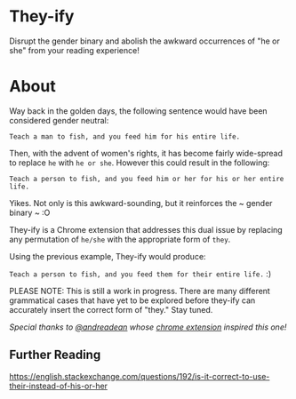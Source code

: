 # They-ify
Disrupt the gender binary and abolish the awkward occurrences of "he or she" from your reading experience!

# About
Way back in the golden days, the following sentence would have been considered gender neutral:

`Teach a man to fish, and you feed him for his entire life.`

Then, with the advent of women's rights, it has become fairly wide-spread to replace `he` with `he or she`.  However this could result in the following:

`Teach a person to fish, and you feed him or her for his or her entire life.`

Yikes.  Not only is this awkward-sounding, but it reinforces the ~ gender binary ~ :O

They-ify is a Chrome extension that addresses this dual issue by replacing any permutation of `he/she` with the appropriate form of `they`.

Using the previous example, They-ify would produce:

`Teach a person to fish, and you feed them for their entire life.` :)

PLEASE NOTE:  This is still a work in progress.  There are many different grammatical cases that have yet to be explored before they-ify can accurately insert the correct form of "they."  Stay tuned.

_Special thanks to [@andreadean](https://github.com/andreadean) whose [chrome extension](https://chrome.google.com/webstore/detail/poker-to-pool-and-pool-t/lndkcaldfpakdjdjgdpchoohjnbaaohk) inspired this one!_

## Further Reading
https://english.stackexchange.com/questions/192/is-it-correct-to-use-their-instead-of-his-or-her
